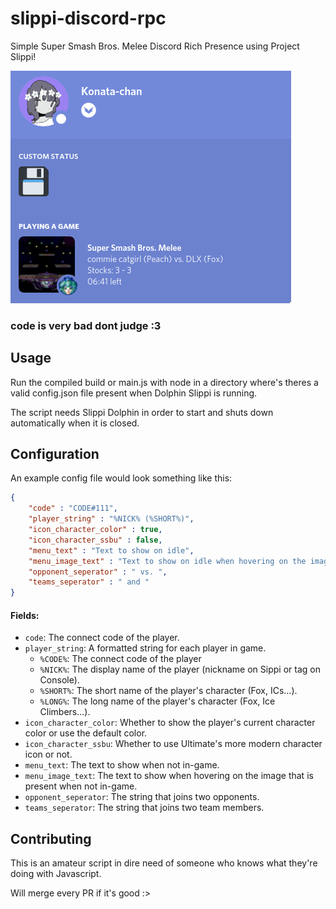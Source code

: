 # slippi-discord-rpc
Simple Super Smash Bros. Melee Discord Rich Presence using Project Slippi!

![showcase](https://github.com/konata-chan404/slippi-discord-rpc/blob/main/assets/showcase.png)

### code is very bad dont judge :3

## Usage
Run the compiled build or main.js with node in a directory where's theres a valid config.json file present when Dolphin Slippi is running.

The script needs Slippi Dolphin in order to start and shuts down automatically when it is closed.

## Configuration
An example config file would look something like this:
```json
{
    "code" : "CODE#111",
    "player_string" : "%NICK% (%SHORT%)",
    "icon_character_color" : true,
    "icon_character_ssbu" : false,
    "menu_text" : "Text to show on idle",
    "menu_image_text" : "Text to show on idle when hovering on the image", 
    "opponent_seperator" : " vs. ",
    "teams_seperator" : " and "
}
```
#### Fields:
* `code`: The connect code of the player.
* `player_string`: A formatted string for each player in game.
    * `%CODE%`: The connect code of the player
    * `%NICK%`: The display name of the player (nickname on Sippi or tag on Console).
    * `%SHORT%`: The short name of the player's character (Fox, ICs...).
    * `%LONG%`: The long name of the player's character (Fox, Ice Climbers...).
* `icon_character_color`: Whether to show the player's current character color or use the default color.
* `icon_character_ssbu`: Whether to use Ultimate's more modern character icon or not.
* `menu_text`: The text to show when not in-game.
* `menu_image_text`: The text to show when hovering on the image that is present when not in-game.
* `opponent_seperator`: The string that joins two opponents.
* `teams_seperator`: The string that joins two team members.



## Contributing
This is an amateur script in dire need of someone who knows what they're doing with Javascript. 

Will merge every PR if it's good :>
